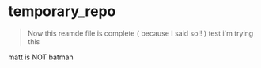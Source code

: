 # temporary_repo

> Now this reamde file is complete ( because I said so!! ) test
i'm trying this

matt is NOT batman
